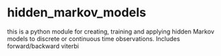 hidden_markov_models
====================

this is a python module for creating, training and applying hidden Markov models to discrete or continuous time observations.  Includes forward/backward viterbi
